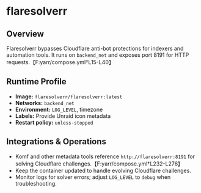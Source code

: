 <!--
title: flaresolverr
description:
published: true
date: 2025-10-19T08:57:42Z
tags:
editor: markdown
-->

# flaresolverr

## Overview
Flaresolverr bypasses Cloudflare anti-bot protections for indexers and automation tools. It runs on `backend_net` and exposes port 8191 for HTTP requests.【F:yarr/compose.yml†L15-L40】

## Runtime Profile
- **Image:** `flaresolverr/flaresolverr:latest`
- **Networks:** `backend_net`
- **Environment:** `LOG_LEVEL`, timezone
- **Labels:** Provide Unraid icon metadata
- **Restart policy:** `unless-stopped`

## Integrations & Operations
- Komf and other metadata tools reference `http://flaresolverr:8191` for solving Cloudflare challenges.【F:yarr/compose.yml†L232-L276】
- Keep the container updated to handle evolving Cloudflare challenges.
- Monitor logs for solver errors; adjust `LOG_LEVEL` to `debug` when troubleshooting.
